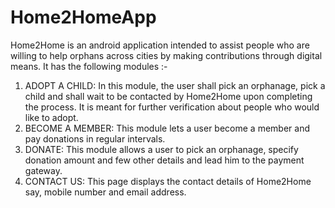 # Home2HomeApp
Home2Home is an android application intended to assist people who are willing to help orphans across cities by making contributions through digital means.
It has the following modules :-
1. ADOPT A CHILD: In this module, the user shall pick an orphanage, pick a child and shall wait to be contacted by Home2Home upon completing the process. It is meant for further verification about people who would like to adopt.
2. BECOME A MEMBER: This module lets a user become a member and pay donations in regular intervals.
3. DONATE: This module allows a user to pick an orphanage, specify donation amount and few other details and lead him to the payment gateway.
4. CONTACT US: This page displays the contact details of Home2Home say, mobile number and email address.
